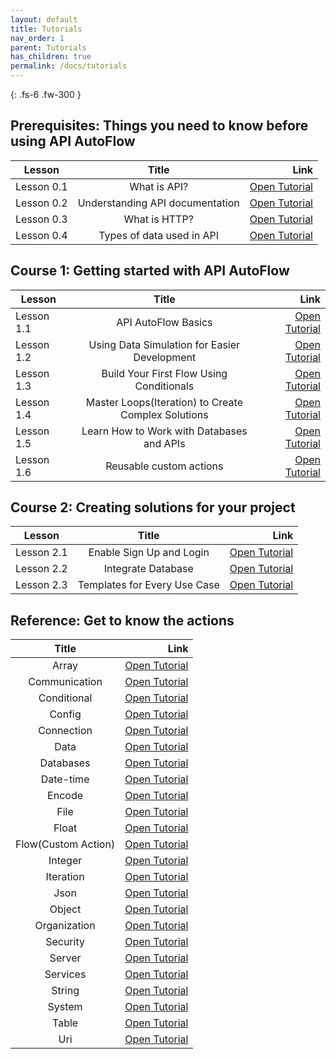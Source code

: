 ```yaml
---
layout: default
title: Tutorials
nav_order: 1
parent: Tutorials
has_children: true
permalink: /docs/tutorials
---
```

{: .fs-6 .fw-300 }


## Prerequisites:  Things you need to know before using API AutoFlow

| Lesson        | Title           | Link  |
| ------------- |:-------------:| -----:|
| Lesson 0.1  | What is API?  | [Open Tutorial](https://docs.apiautoflow.com/docs/tutorials/prerequisites/lesson-1-what-is-api) |
| Lesson 0.2  | Understanding API documentation | [Open Tutorial](https://docs.apiautoflow.com/docs/tutorials/prerequisites/lesson-2-understanding-api-documentations) |
| Lesson 0.3  | What is HTTP? | [Open Tutorial](https://docs.apiautoflow.com/docs/tutorials/prerequisites/lesson-3-what-is-http) |
| Lesson 0.4  | Types of data used in API  | [Open Tutorial](https://docs.apiautoflow.com/docs/tutorials/prerequisites/lesson-4-types-of-data-used-in-api) |


## Course 1:  Getting started with API AutoFlow

| Lesson       | Title           | Link  |
| ------------- |:-------------:| -----:|
| Lesson 1.1  | API AutoFlow Basics  | [Open Tutorial](https://docs.apiautoflow.com/docs/tutorials/course-1-basics/lesson-1-api-autoflow-basics) |
| Lesson 1.2  | Using Data Simulation for Easier Development | [Open Tutorial](https://docs.apiautoflow.com/docs/tutorials/course-1-basics/lesson-2-using-data-simulation-for-easier-development) |
| Lesson 1.3  | Build Your First Flow Using Conditionals | [Open Tutorial](https://docs.apiautoflow.com/docs/tutorials/course-1-basics/lesson-3-build-your-first-flow-using-conditionals) |
| Lesson 1.4  | Master Loops(Iteration) to Create Complex Solutions | [Open Tutorial](https://docs.apiautoflow.com/docs/tutorials/course-1-basics/lesson-4-master-loops-iterations-to-create-complex-solutions) |
| Lesson 1.5  | Learn How to Work with Databases and APIs | [Open Tutorial](https://docs.apiautoflow.com/docs/tutorials/course-1-basics/lesson-5-learn-how-to-work-with-databases-and-apis) |
| Lesson 1.6  | Reusable custom actions | [Open Tutorial](https://docs.apiautoflow.com/docs/tutorials/course-1-basics/lesson-6-reusable-custom-actions) |


## Course 2: Creating solutions for your project

| Lesson        | Title           | Link  |
| ------------- |:-------------:| -----:|
| Lesson 2.1  | Enable Sign Up and Login  | [Open Tutorial](https://docs.apiautoflow.com/docs/tutorials/course-2-creating-solutions/lesson-1-enable-signup-and-login) |
| Lesson 2.2  | Integrate Database  | [Open Tutorial](https://docs.apiautoflow.com/docs/tutorials/course-2-creating-solutions/lesson-2-integrate-database) |
| Lesson 2.3  | Templates for Every Use Case  | [Open Tutorial](https://docs.apiautoflow.com/docs/tutorials/course-2-creating-solutions/lesson-3-templates-for-every-use-case) |


## Reference:  Get to know the actions

| Title           | Link  |
|:-------------:| -----:|
| Array  | [Open Tutorial](https://docs.apiautoflow.com/docs/actions/array) |
| Communication | [Open Tutorial](https://docs.apiautoflow.com/docs/actions/communication) |
| Conditional | [Open Tutorial](https://docs.apiautoflow.com/docs/actions/conditional) |
| Config | [Open Tutorial](https://docs.apiautoflow.com/docs/actions/config) |
| Connection | [Open Tutorial](https://docs.apiautoflow.com/docs/actions/connection) |
| Data | [Open Tutorial](https://docs.apiautoflow.com/docs/actions/data) |
| Databases | [Open Tutorial](https://docs.apiautoflow.com/docs/actions/databases) |
| Date-time | [Open Tutorial](https://docs.apiautoflow.com/docs/actions/date-time) |
| Encode | [Open Tutorial](https://docs.apiautoflow.com/docs/actions/encode) |
| File | [Open Tutorial](https://docs.apiautoflow.com/docs/actions/file) |
| Float | [Open Tutorial](https://docs.apiautoflow.com/docs/actions/float) |
| Flow(Custom Action) | [Open Tutorial](https://docs.apiautoflow.com/docs/actions/custom-action) |
| Integer | [Open Tutorial](https://docs.apiautoflow.com/docs/actions/integer) |
| Iteration | [Open Tutorial](https://docs.apiautoflow.com/docs/actions/itegration) |
| Json | [Open Tutorial](https://docs.apiautoflow.com/docs/actions/json) |
| Object | [Open Tutorial](https://docs.apiautoflow.com/docs/actions/object) |
| Organization | [Open Tutorial](https://docs.apiautoflow.com/docs/actions/organization) |
| Security | [Open Tutorial](https://docs.apiautoflow.com/docs/actions/security) |
| Server | [Open Tutorial](https://docs.apiautoflow.com/docs/actions/server) |
| Services | [Open Tutorial](https://docs.apiautoflow.com/docs/actions/services) |
| String | [Open Tutorial](https://docs.apiautoflow.com/docs/actions/string) |
| System | [Open Tutorial](https://docs.apiautoflow.com/docs/actions/system) |
| Table | [Open Tutorial](https://docs.apiautoflow.com/docs/actions/table) |
| Uri | [Open Tutorial](https://docs.apiautoflow.com/docs/actions/uri) |



